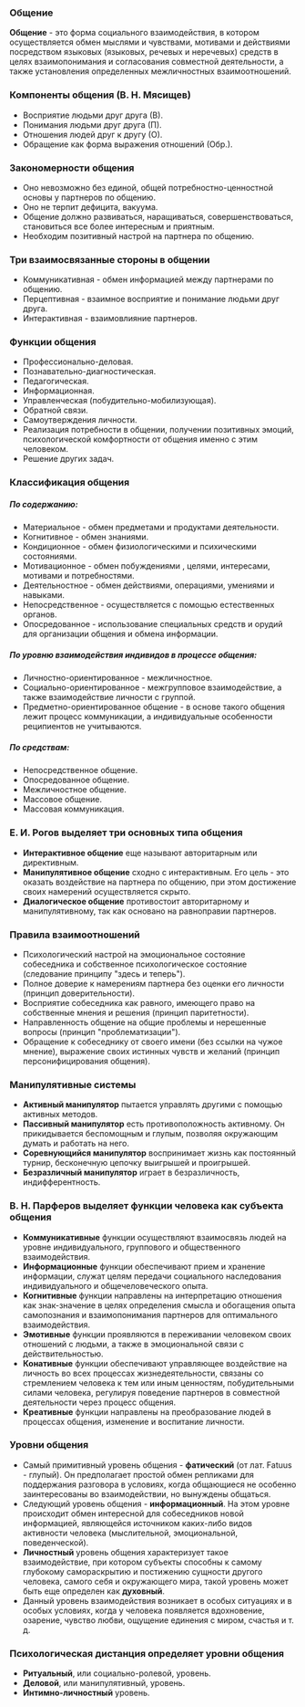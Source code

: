 ### **Общение**
**Общение** - это форма социального взаимодействия, в котором осуществляется обмен мыслями и чувствами, мотивами и действиями посредством языковых (языковых, речевых и неречевых) средств в целях взаимопонимания и согласования совместной деятельности, а также установления определенных межличностных взаимоотношений. 
### **Компоненты общения (В. Н. Мясищев)**
- Восприятие людьми друг друга (В).
- Понимания людьми друг друга (П).
- Отношения людей друг к другу (О).
- Обращение как форма выражения отношений (Обр.).
### **Закономерности общения**
- Оно невозможно без единой, общей потребностно-ценностной основы у партнеров по общению.
- Оно не терпит дефицита, вакуума.
- Общение должно развиваться, наращиваться, совершенствоваться, становиться все более интересным и приятным.
- Необходим позитивный настрой на партнера по общению.
### **Три взаимосвязанные стороны в общении**
- Коммуникативная - обмен информацией между партнерами по общению.
- Перцептивная - взаимное восприятие и понимание людьми друг друга.
- Интерактивная - взаимовлияние партнеров.
### **Функции общения**
- Профессионально-деловая.
- Познавательно-диагностическая.
- Педагогическая.
- Информационная.
- Управленческая (побудительно-мобилизующая).
- Обратной связи.
- Самоутверждения личности. 
- Реализация потребности в общении, получении позитивных эмоций, психологической комфортности от общения именно с этим человеком.
- Решение других задач.
### **Классификация общения**
##### По содержанию:
- Материальное - обмен предметами и продуктами деятельности.
- Когнитивное - обмен знаниями.
- Кондиционное - обмен физиологическими и психическими состояниями.
- Мотивационное - обмен побуждениями , целями, интересами, мотивами и потребностями.
- Деятельностное - обмен действиями, операциями, умениями и навыками.
- Непосредственное - осуществляется с помощью естественных органов.
- Опосредованное - использование специальных средств и орудий для организации общения и обмена информации.
##### По уровню взаимодействия индивидов в процессе общения:
- Личностно-ориентированное - межличностное.
- Социально-ориентированное - межгрупповое взаимодействие, а также взаимодействие личности с группой.
- Предметно-ориентированное общение - в основе такого общения лежит процесс коммуникации, а индивидуальные особенности реципиентов не учитываются.
##### По средствам:
- Непосредственное общение.
- Опосредованное общение.
- Межличностное общение.
- Массовое общение.
- Массовая коммуникация.
### **Е. И. Рогов выделяет три основных типа общения**
- **Интерактивное общение** еще называют авторитарным или директивным.
- **Манипулятивное общение** сходно с интерактивным. Его цель - это оказать воздействие на партнера по общению, при этом достижение своих намерений осуществляется скрыто. 
- **Диалогическое общение** противостоит авторитарному и манипулятивному, так как основано на равноправии партнеров.
### **Правила взаимоотношений**
- Психологический настрой на эмоциональное состояние собеседника и собственное психологическое состояние (следование принципу "здесь и теперь").
- Полное доверие к намерениям партнера без оценки его личности (принцип доверительности).
- Восприятие собеседника как равного, имеющего право на собственные мнения и решения (принцип паритетности).
- Направленность общение на общие проблемы и нерешенные вопросы (принцип "проблематизации").
- Обращение к собеседнику от своего имени (без ссылки на чужое мнение), выражение своих истинных чувств и желаний (принцип персонифицирования общения).
### **Манипулятивные системы**
- **Активный манипулятор** пытается управлять другими с помощью активных методов.
- **Пассивный манипулятор** есть противоположность активному. Он прикидывается беспомощным и глупым, позволяя окружающим думать и работать на него.
- **Соревнующийся манипулятор** воспринимает жизнь как постоянный турнир, бесконечную цепочку выигрышей и проигрышей.
- **Безразличный манипулятор** играет в безразличность, индифферентность.
### **В. Н. Парферов выделяет функции человека как субъекта общения**
- **Коммуникативные** функции осуществляют взаимосвязь людей на уровне индивидуального, группового и общественного взаимодействия.
- **Информационные** функции обеспечивают прием и хранение информации, служат целям передачи социального наследования индивидуального и общечеловеческого опыта.
- **Когнитивные** функции направлены на интерпретацию отношения как знак-значение в целях определения смысла и обогащения опыта самопознания и взаимопонимания партнеров для оптимального взаимодействия.
- **Эмотивные** функции проявляются в переживании человеком своих отношений с людьми, а также в эмоциональной связи с действительностью.
- **Конативные** функции обеспечивают управляющее воздействие на личность во всех процессах жизнедеятельности, связаны со стремлением человека к тем или иным ценностям, побудительными силами человека, регулируя поведение партнеров в совместной деятельности через процесс общения.
- **Креативные** функции направлены на преобразование людей в процессах общения, изменение и воспитание личности.
### **Уровни общения**
- Самый примитивный уровень общения - **фатический** (от лат. Fatuus - глупый). Он предполагает простой обмен репликами для поддержания разговора в условиях, когда общающиеся не особенно заинтересованы во взаимодействии, но вынуждены общаться.
- Следующий уровень общения - **информационный**. На этом уровне происходит обмен интересной для собеседников новой информацией, являющейся источником каких-либо видов активности человека (мыслительной, эмоциональной, поведенческой).
- **Личностный** уровень общения характеризует такое взаимодействие, при котором субъекты способны к самому глубокому самораскрытию и постижению сущности другого человека, самого себя и окружающего мира, такой уровень может быть еще определен как **духовный**.
- Данный уровень взаимодействия возникает в особых ситуациях и в особых условиях, когда у человека появляется вдохновение, озарение, чувство любви, ощущение единения с миром, счастья и т. д.
### **Психологическая дистанция определяет уровни общения**
- **Ритуальный**, или социально-ролевой, уровень.
- **Деловой**, или манипулятивный, уровень.
- **Интимно-личностный** уровень.
